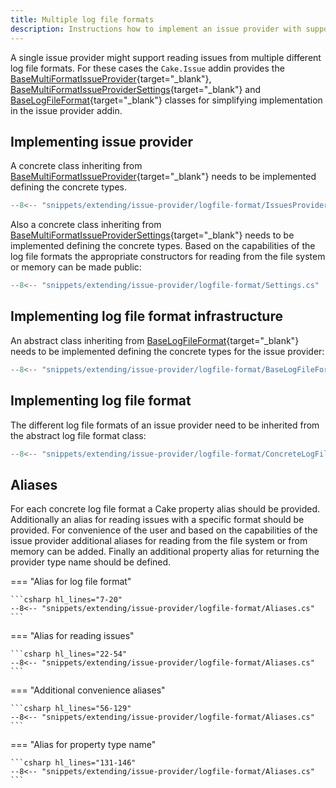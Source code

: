 ```yaml
---
title: Multiple log file formats
description: Instructions how to implement an issue provider with support for multiple log file formats.
---
```


A single issue provider might support reading issues from multiple different log file formats.
For these cases the `Cake.Issue` addin provides the [BaseMultiFormatIssueProvider](https://cakebuild.net/api/Cake.Issues/BaseMultiFormatIssueProvider_2/){target="_blank"},
[BaseMultiFormatIssueProviderSettings](https://cakebuild.net/api/Cake.Issues/BaseMultiFormatIssueProviderSettings_2/){target="_blank"}
and [BaseLogFileFormat](https://cakebuild.net/api/Cake.Issues/BaseLogFileFormat_2/){target="_blank"}
classes for simplifying implementation in the issue provider addin.

## Implementing issue provider

A concrete class inheriting from [BaseMultiFormatIssueProvider](https://cakebuild.net/api/Cake.Issues/BaseMultiFormatIssueProvider_2/){target="_blank"}
needs to be implemented defining the concrete types.

```csharp
--8<-- "snippets/extending/issue-provider/logfile-format/IssuesProvider.cs"
```

Also a concrete class inheriting from [BaseMultiFormatIssueProviderSettings](https://cakebuild.net/api/Cake.Issues/BaseMultiFormatIssueProviderSettings_2/){target="_blank"}
needs to be implemented defining the concrete types.
Based on the capabilities of the log file formats the appropriate constructors for reading from the file system
or memory can be made public:

```csharp
--8<-- "snippets/extending/issue-provider/logfile-format/Settings.cs"
```

## Implementing log file format infrastructure

An abstract class inheriting from [BaseLogFileFormat](https://cakebuild.net/api/Cake.Issues/BaseLogFileFormat_2/){target="_blank"}
needs to be implemented defining the concrete types for the issue provider:

```csharp
--8<-- "snippets/extending/issue-provider/logfile-format/BaseLogFileFormat.cs"
```

## Implementing log file format

The different log file formats of an issue provider need to be inherited from the abstract log file format class:

```csharp
--8<-- "snippets/extending/issue-provider/logfile-format/ConcreteLogFileFormat.cs"
```

## Aliases

For each concrete log file format a Cake property alias should be provided.
Additionally an alias for reading issues with a specific format should be provided.
For convenience of the user and based on the capabilities of the issue provider additional aliases for reading
from the file system or from memory can be added.
Finally an additional property alias for returning the provider type name should be defined.

=== "Alias for log file format"

    ```csharp hl_lines="7-20"
    --8<-- "snippets/extending/issue-provider/logfile-format/Aliases.cs"
    ```

=== "Alias for reading issues"

    ```csharp hl_lines="22-54"
    --8<-- "snippets/extending/issue-provider/logfile-format/Aliases.cs"
    ```

=== "Additional convenience aliases"

    ```csharp hl_lines="56-129"
    --8<-- "snippets/extending/issue-provider/logfile-format/Aliases.cs"
    ```

=== "Alias for property type name"

    ```csharp hl_lines="131-146"
    --8<-- "snippets/extending/issue-provider/logfile-format/Aliases.cs"
    ```
